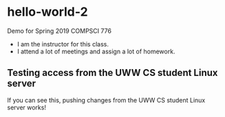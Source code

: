 # hello-world-2
Demo for Spring 2019 COMPSCI 776

* I am the instructor for this class.
* I attend a lot of meetings and assign a lot of homework.

## Testing access from the UWW CS student Linux server

If you can see this, pushing changes from the UWW CS student Linux server works!
